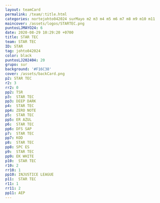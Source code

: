 ```yaml
---
layout: teamCard
permalink: /team/:title.html
categories: nortejohto042024 surMayo m2 m3 m4 m5 m6 m7 m8 m9 m10 m11
maincover: /assets/logos/STARTEC.png
puntosLJMAYO24: 6
date: 2020-08-29 10:29:20 +0700
title: STAR TEC
team: STAR TEC
ID: STAR
tag: johto042024
color: black
puntosLJ202404: 20
grupo: sur
background: '#F16C38'
cover: /assets/backCard.png
p2: STAR TEC
r2: 3
rr2: 0
pp2: TSR
p3:  STAR TEC
pp3: DEEP DARK
p4:  STAR TEC
pp4: ZERO NOTE
p5:  STAR TEC
pp5: ER AZUL
p6:  STAR TEC
pp6: DFS SAP
p7:  STAR TEC
pp7: KOD
p8:  STAR TEC
pp8: SPC ES
p9:  STAR TEC
pp9: EK WHITE
p10:  STAR TEC
r10: 2
rr10: 1
pp10: INJUSTICE LEAGUE
p11:  STAR TEC
r11: 1
rr11: 2
pp11: AEP
---
```



